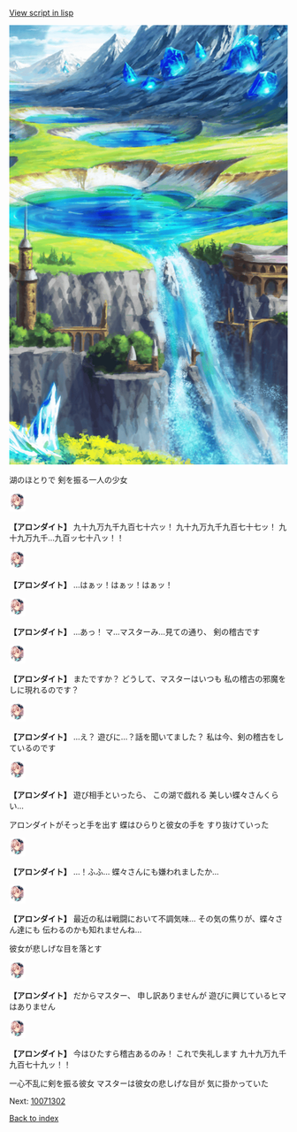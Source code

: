 [View script in lisp](../scripts/10071301.txt)

![highland.png](../images/backgrounds/highland.png)

湖のほとりで
剣を振る一人の少女

<img src="../images/units/100711.png" alt="100711.png" height="34"/>

**【アロンダイト】**
九十九万九千九百七十六ッ！
九十九万九千九百七十七ッ！
九十九万九千…九百ッ七十八ッ！！

<img src="../images/units/100711.png" alt="100711.png" height="34"/>

**【アロンダイト】**
…はぁッ！はぁッ！はぁッ！

<img src="../images/units/100711.png" alt="100711.png" height="34"/>

**【アロンダイト】**
…あっ！
マ…マスターみ…見ての通り、
剣の稽古です

<img src="../images/units/100711.png" alt="100711.png" height="34"/>

**【アロンダイト】**
またですか？
どうして、マスターはいつも
私の稽古の邪魔をしに現れるのです？

<img src="../images/units/100711.png" alt="100711.png" height="34"/>

**【アロンダイト】**
…え？
遊びに…？話を聞いてました？
私は今、剣の稽古をしているのです

<img src="../images/units/100711.png" alt="100711.png" height="34"/>

**【アロンダイト】**
遊び相手といったら、
この湖で戯れる
美しい蝶々さんくらい…

アロンダイトがそっと手を出す
蝶はひらりと彼女の手を
すり抜けていった

<img src="../images/units/100711.png" alt="100711.png" height="34"/>

**【アロンダイト】**
…！ふふ…
蝶々さんにも嫌われましたか…

<img src="../images/units/100711.png" alt="100711.png" height="34"/>

**【アロンダイト】**
最近の私は戦闘において不調気味…
その気の焦りが、蝶々さん達にも
伝わるのかも知れませんね…

彼女が悲しげな目を落とす

<img src="../images/units/100711.png" alt="100711.png" height="34"/>

**【アロンダイト】**
だからマスター、
申し訳ありませんが
遊びに興じているヒマはありません

<img src="../images/units/100711.png" alt="100711.png" height="34"/>

**【アロンダイト】**
今はひたすら稽古あるのみ！
これで失礼します
九十九万九千九百七十九ッ！！

一心不乱に剣を振る彼女
マスターは彼女の悲しげな目が
気に掛かっていた

Next: [10071302](10071302.md)

[Back to index](index.md)
